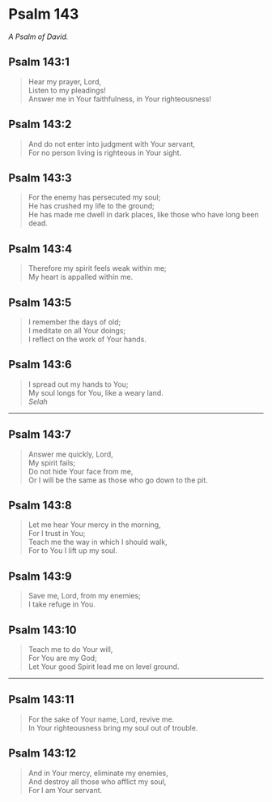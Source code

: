 # Psalm 143

_A Psalm of David._

## Psalm 143:1

> Hear my prayer, Lord,  
> Listen to my pleadings!  
> Answer me in Your faithfulness, in Your righteousness!

## Psalm 143:2

> And do not enter into judgment with Your servant,  
> For no person living is righteous in Your sight.

## Psalm 143:3

> For the enemy has persecuted my soul;  
> He has crushed my life to the ground;  
> He has made me dwell in dark places, like those who have long been dead.

## Psalm 143:4

> Therefore my spirit feels weak within me;  
> My heart is appalled within me.

## Psalm 143:5

> I remember the days of old;  
> I meditate on all Your doings;  
> I reflect on the work of Your hands.

## Psalm 143:6

> I spread out my hands to You;  
> My soul longs for You, like a weary land.  
> _Selah_

---

## Psalm 143:7

> Answer me quickly, Lord,  
> My spirit fails;  
> Do not hide Your face from me,  
> Or I will be the same as those who go down to the pit.

## Psalm 143:8

> Let me hear Your mercy in the morning,  
> For I trust in You;  
> Teach me the way in which I should walk,  
> For to You I lift up my soul.

## Psalm 143:9

> Save me, Lord, from my enemies;  
> I take refuge in You.

## Psalm 143:10

> Teach me to do Your will,  
> For You are my God;  
> Let Your good Spirit lead me on level ground.

---

## Psalm 143:11

> For the sake of Your name, Lord, revive me.  
> In Your righteousness bring my soul out of trouble.

## Psalm 143:12

> And in Your mercy, eliminate my enemies,  
> And destroy all those who afflict my soul,  
> For I am Your servant.

